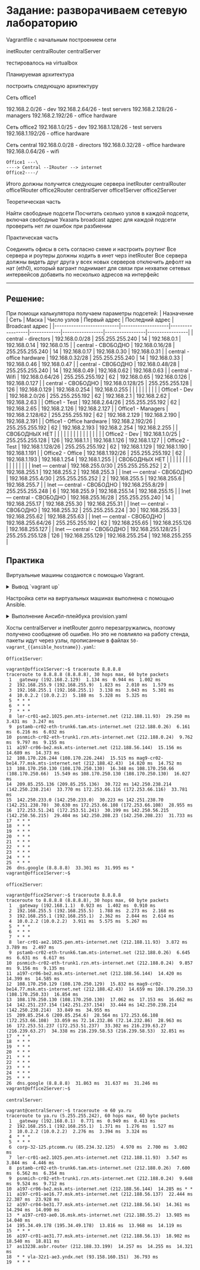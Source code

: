 # Задание: разворачиваем сетевую лабораторию
Vagrantfile с начальным построением сети

inetRouter
centralRouter
centralServer

тестировалось на virtualbox

Планируемая архитектура

построить следующую архитектуру

Сеть office1

192.168.2.0/26 - dev
192.168.2.64/26 - test servers
192.168.2.128/26 - managers
192.168.2.192/26 - office hardware

Сеть office2
192.168.1.0/25 - dev
192.168.1.128/26 - test servers
192.168.1.192/26 - office hardware

Сеть central
192.168.0.0/28 - directors
192.168.0.32/28 - office hardware
192.168.0.64/26 - wifi
```
Office1 ---\
----> Central --IRouter --> internet
Office2----/
```

Итого должны получится следующие сервера
inetRouter
centralRouter
office1Router
office2Router
centralServer
office1Server
office2Server

Теоретическая часть

Найти свободные подсети
Посчитать сколько узлов в каждой подсети, включая свободные
Указать broadcast адрес для каждой подсети
проверить нет ли ошибок при разбиении

Практическая часть

Соединить офисы в сеть согласно схеме и настроить роутинг
Все сервера и роутеры должны ходить в инет черз inetRouter
Все сервера должны видеть друг друга
у всех новых серверов отключить дефолт на нат (eth0), который вагрант поднимает для связи
при нехватке сетевых интервейсов добавить по несколько адресов на интерфейс

---
## Решение:


При помощи калькулятора получаем параметры подсетей:
|                Назначение |               Сеть |            Маска | Число узлов |    Первый адрес | Последний адрес | Broadcast адрес |
|---------------------------|--------------------|------------------|-------------|-----------------|-----------------|-----------------|
|       central - directors |     192.168.0.0/28 |  255.255.255.240 |          14 |     192.168.0.1 |    192.168.0.14 |    192.168.0.15 |
|        central - СВОБОДНО |    192.168.0.16/28 |  255.255.255.240 |          14 |    192.168.0.17 |    192.168.0.30 |    192.168.0.31 |
| central - office hardware |    192.168.0.32/28 |  255.255.255.240 |          14 |    192.168.0.33 |    192.168.0.46 |    192.168.0.47 |
|        central - СВОБОДНО |    192.168.0.48/28 |  255.255.255.240 |          14 |    192.168.0.49 |    192.168.0.62 |    192.168.0.63 |
|            central - Wifi |    192.168.0.64/26 |  255.255.255.192 |          62 |    192.168.0.65 |   192.168.0.126 |   192.168.0.127 |
|        central - СВОБОДНО |   192.168.0.128/25 |  255.255.255.128 |         126 |   192.168.0.129 |   192.168.0.254 |   192.168.0.255 |
|                           |                    |                  |             |                 |                 |                 |
|             Office1 - Dev |     192.168.2.0/26 |  255.255.255.192 |          62 |     192.168.2.1 |    192.168.2.62 |    192.168.2.63 |
|            Office1 - Test |    192.168.2.64/26 |  255.255.255.192 |          62 |    192.168.2.65 |   192.168.2.126 |   192.168.2.127 |
|        Office1 - Managers |   192.168.2.128/62 |  255.255.255.192 |          62 |   192.168.2.129 |   192.168.2.190 |   192.168.2.191 |
| Office1 - Office hardware |   192.168.2.192/26 |  255.255.255.192 |          62 |   192.168.2.193 |   192.168.2.254 |   192.168.2.255 |
|             СВОБОДНЫХ НЕТ |                    |                  |             |                 |                 |                 |
|                           |                    |                  |             |                 |                 |                 |
|             Office2 - Dev |     192.168.1.0/25 |  255.255.255.128 |         126 |     192.168.1.1 |   192.168.1.126 |   192.168.1.127 |
|            Office2 - Test |   192.168.1.128/26 |  255.255.255.192 |          62 |   192.168.1.129 |   192.168.1.190 |   192.168.1.191 |
|          Office2 - Office |   192.168.1.192/26 |  255.255.255.192 |          62 |   192.168.1.193 |   192.168.1.254 |   192.168.1.255 |
|             СВОБОДНЫХ НЕТ |                    |                  |             |                 |                 |                 |
|                           |                    |                  |             |                 |                 |                 |
|            Inet — central |   192.168.255.0/30 |  255.255.255.252 |           2 |   192.168.255.1 |   192.168.255.2 |   192.168.255.3 |
| Inet — central - СВОБОДНО |   192.168.255.4/30 |  255.255.255.252 |           2 |   192.168.255.5 |   192.168.255.6 |   192.168.255.7 |
| Inet — central - СВОБОДНО |   192.168.255.8/29 |  255.255.255.248 |           6 |   192.168.255.9 |  192.168.255.14 |  192.168.255.15 |
| Inet — central - СВОБОДНО |  192.168.255.16/28 | 	255.255.255.240 |          14 |  192.168.255.17 |  192.168.255.30 |  192.168.255.31 |
| Inet — central - СВОБОДНО |     192.168.255.32 | 	255.255.255.224 |          30 |  192.168.255.33 |  192.168.255.62 |  192.168.255.63 |
| Inet — central - СВОБОДНО |  192.168.255.64/26 |  255.255.255.192 |          62 |  192.168.255.65 | 192.168.255.126 | 192.168.255.127 |
| Inet — central - СВОБОДНО | 192.168.255.128/25 |  255.255.255.128 |         126 | 192.168.255.129 | 192.168.255.254 | 192.168.255.255 |

## Практика


Виртуальные машины создаются с помощью Vagrant.

<details><summary>Вывод `vagrant up`</summary>

```
[andrej@home-srv OTUS-Task18]$ vagrant up
Bringing machine 'inetRouter' up with 'virtualbox' provider...
Bringing machine 'centralRouter' up with 'virtualbox' provider...
Bringing machine 'centralServer' up with 'virtualbox' provider...
Bringing machine 'office1Router' up with 'virtualbox' provider...
Bringing machine 'office1Server' up with 'virtualbox' provider...
Bringing machine 'office2Router' up with 'virtualbox' provider...
Bringing machine 'office2Server' up with 'virtualbox' provider...
==> inetRouter: You assigned a static IP ending in ".1" to this machine.
==> inetRouter: This is very often used by the router and can cause the
==> inetRouter: network to not work properly. If the network doesn't work
==> inetRouter: properly, try changing this IP.
==> inetRouter: Importing base box 'ubuntu/jammy64'...
==> inetRouter: Matching MAC address for NAT networking...
==> inetRouter: You assigned a static IP ending in ".1" to this machine.
==> inetRouter: This is very often used by the router and can cause the
==> inetRouter: network to not work properly. If the network doesn't work
==> inetRouter: properly, try changing this IP.
==> inetRouter: Checking if box 'ubuntu/jammy64' version '1.0.0' is up to date...
==> inetRouter: Setting the name of the VM: OTUS-Task18_inetRouter_1714159559245_35261
==> inetRouter: Clearing any previously set network interfaces...
==> inetRouter: Preparing network interfaces based on configuration...
    inetRouter: Adapter 1: nat
    inetRouter: Adapter 2: intnet
    inetRouter: Adapter 8: hostonly
==> inetRouter: Forwarding ports...
    inetRouter: 22 (guest) => 2222 (host) (adapter 1)
==> inetRouter: Running 'pre-boot' VM customizations...
==> inetRouter: Booting VM...
==> inetRouter: Waiting for machine to boot. This may take a few minutes...
    inetRouter: SSH address: 127.0.0.1:2222
    inetRouter: SSH username: vagrant
    inetRouter: SSH auth method: private key
    inetRouter: Warning: Connection reset. Retrying...
    inetRouter: Warning: Remote connection disconnect. Retrying...
    inetRouter: 
    inetRouter: Vagrant insecure key detected. Vagrant will automatically replace
    inetRouter: this with a newly generated keypair for better security.
    inetRouter: 
    inetRouter: Inserting generated public key within guest...
    inetRouter: Removing insecure key from the guest if it's present...
    inetRouter: Key inserted! Disconnecting and reconnecting using new SSH key...
==> inetRouter: Machine booted and ready!
==> inetRouter: Checking for guest additions in VM...
    inetRouter: The guest additions on this VM do not match the installed version of
    inetRouter: VirtualBox! In most cases this is fine, but in rare cases it can
    inetRouter: prevent things such as shared folders from working properly. If you see
    inetRouter: shared folder errors, please make sure the guest additions within the
    inetRouter: virtual machine match the version of VirtualBox you have installed on
    inetRouter: your host and reload your VM.
    inetRouter: 
    inetRouter: Guest Additions Version: 6.0.0 r127566
    inetRouter: VirtualBox Version: 6.1
==> inetRouter: Setting hostname...
==> inetRouter: Configuring and enabling network interfaces...
==> inetRouter: Mounting shared folders...
    inetRouter: /vagrant => /home/andrej/Nextcloud/Документы/OTUS-HOMETASKS/OTUS-Task18
==> inetRouter: Running provisioner: shell...
    inetRouter: Running: inline script
==> centralRouter: You assigned a static IP ending in ".1" to this machine.
==> centralRouter: This is very often used by the router and can cause the
==> centralRouter: network to not work properly. If the network doesn't work
==> centralRouter: properly, try changing this IP.
==> centralRouter: Importing base box 'ubuntu/jammy64'...
==> centralRouter: Matching MAC address for NAT networking...
==> centralRouter: You assigned a static IP ending in ".1" to this machine.
==> centralRouter: This is very often used by the router and can cause the
==> centralRouter: network to not work properly. If the network doesn't work
==> centralRouter: properly, try changing this IP.
==> centralRouter: Checking if box 'ubuntu/jammy64' version '1.0.0' is up to date...
==> centralRouter: Setting the name of the VM: OTUS-Task18_centralRouter_1714159625437_16097
==> centralRouter: Fixed port collision for 22 => 2222. Now on port 2200.
==> centralRouter: Clearing any previously set network interfaces...
==> centralRouter: Preparing network interfaces based on configuration...
    centralRouter: Adapter 1: nat
    centralRouter: Adapter 2: intnet
    centralRouter: Adapter 3: intnet
    centralRouter: Adapter 4: intnet
    centralRouter: Adapter 5: intnet
    centralRouter: Adapter 6: intnet
    centralRouter: Adapter 7: intnet
    centralRouter: Adapter 8: hostonly
==> centralRouter: Forwarding ports...
    centralRouter: 22 (guest) => 2200 (host) (adapter 1)
==> centralRouter: Running 'pre-boot' VM customizations...
==> centralRouter: Booting VM...
==> centralRouter: Waiting for machine to boot. This may take a few minutes...
    centralRouter: SSH address: 127.0.0.1:2200
    centralRouter: SSH username: vagrant
    centralRouter: SSH auth method: private key
    centralRouter: Warning: Connection reset. Retrying...
    centralRouter: Warning: Remote connection disconnect. Retrying...
    centralRouter: Warning: Connection reset. Retrying...
    centralRouter: Warning: Remote connection disconnect. Retrying...
    centralRouter: 
    centralRouter: Vagrant insecure key detected. Vagrant will automatically replace
    centralRouter: this with a newly generated keypair for better security.
    centralRouter: 
    centralRouter: Inserting generated public key within guest...
    centralRouter: Removing insecure key from the guest if it's present...
    centralRouter: Key inserted! Disconnecting and reconnecting using new SSH key...
==> centralRouter: Machine booted and ready!
==> centralRouter: Checking for guest additions in VM...
    centralRouter: The guest additions on this VM do not match the installed version of
    centralRouter: VirtualBox! In most cases this is fine, but in rare cases it can
    centralRouter: prevent things such as shared folders from working properly. If you see
    centralRouter: shared folder errors, please make sure the guest additions within the
    centralRouter: virtual machine match the version of VirtualBox you have installed on
    centralRouter: your host and reload your VM.
    centralRouter: 
    centralRouter: Guest Additions Version: 6.0.0 r127566
    centralRouter: VirtualBox Version: 6.1
==> centralRouter: Setting hostname...
==> centralRouter: Configuring and enabling network interfaces...
==> centralRouter: Mounting shared folders...
    centralRouter: /vagrant => /home/andrej/Nextcloud/Документы/OTUS-HOMETASKS/OTUS-Task18
==> centralRouter: Running provisioner: shell...
    centralRouter: Running: inline script
==> centralServer: Importing base box 'ubuntu/jammy64'...
==> centralServer: Matching MAC address for NAT networking...
==> centralServer: Checking if box 'ubuntu/jammy64' version '1.0.0' is up to date...
==> centralServer: Setting the name of the VM: OTUS-Task18_centralServer_1714159705357_30122
==> centralServer: Fixed port collision for 22 => 2222. Now on port 2201.
==> centralServer: Clearing any previously set network interfaces...
==> centralServer: Preparing network interfaces based on configuration...
    centralServer: Adapter 1: nat
    centralServer: Adapter 2: intnet
    centralServer: Adapter 8: hostonly
==> centralServer: Forwarding ports...
    centralServer: 22 (guest) => 2201 (host) (adapter 1)
==> centralServer: Running 'pre-boot' VM customizations...
==> centralServer: Booting VM...
==> centralServer: Waiting for machine to boot. This may take a few minutes...
    centralServer: SSH address: 127.0.0.1:2201
    centralServer: SSH username: vagrant
    centralServer: SSH auth method: private key
    centralServer: Warning: Connection reset. Retrying...
    centralServer: Warning: Remote connection disconnect. Retrying...
    centralServer: Warning: Connection reset. Retrying...
    centralServer: Warning: Remote connection disconnect. Retrying...
    centralServer: 
    centralServer: Vagrant insecure key detected. Vagrant will automatically replace
    centralServer: this with a newly generated keypair for better security.
    centralServer: 
    centralServer: Inserting generated public key within guest...
    centralServer: Removing insecure key from the guest if it's present...
    centralServer: Key inserted! Disconnecting and reconnecting using new SSH key...
==> centralServer: Machine booted and ready!
==> centralServer: Checking for guest additions in VM...
    centralServer: The guest additions on this VM do not match the installed version of
    centralServer: VirtualBox! In most cases this is fine, but in rare cases it can
    centralServer: prevent things such as shared folders from working properly. If you see
    centralServer: shared folder errors, please make sure the guest additions within the
    centralServer: virtual machine match the version of VirtualBox you have installed on
    centralServer: your host and reload your VM.
    centralServer: 
    centralServer: Guest Additions Version: 6.0.0 r127566
    centralServer: VirtualBox Version: 6.1
==> centralServer: Setting hostname...
==> centralServer: Configuring and enabling network interfaces...
==> centralServer: Mounting shared folders...
    centralServer: /vagrant => /home/andrej/Nextcloud/Документы/OTUS-HOMETASKS/OTUS-Task18
==> centralServer: Running provisioner: shell...
    centralServer: Running: inline script
==> office1Router: You assigned a static IP ending in ".1" to this machine.
==> office1Router: This is very often used by the router and can cause the
==> office1Router: network to not work properly. If the network doesn't work
==> office1Router: properly, try changing this IP.
==> office1Router: Importing base box 'ubuntu/jammy64'...
==> office1Router: Matching MAC address for NAT networking...
==> office1Router: You assigned a static IP ending in ".1" to this machine.
==> office1Router: This is very often used by the router and can cause the
==> office1Router: network to not work properly. If the network doesn't work
==> office1Router: properly, try changing this IP.
==> office1Router: Checking if box 'ubuntu/jammy64' version '1.0.0' is up to date...
==> office1Router: Setting the name of the VM: OTUS-Task18_office1Router_1714159795690_79889
==> office1Router: Fixed port collision for 22 => 2222. Now on port 2202.
==> office1Router: Clearing any previously set network interfaces...
==> office1Router: Preparing network interfaces based on configuration...
    office1Router: Adapter 1: nat
    office1Router: Adapter 2: intnet
    office1Router: Adapter 3: intnet
    office1Router: Adapter 4: intnet
    office1Router: Adapter 5: intnet
    office1Router: Adapter 6: intnet
    office1Router: Adapter 8: hostonly
==> office1Router: Forwarding ports...
    office1Router: 22 (guest) => 2202 (host) (adapter 1)
==> office1Router: Running 'pre-boot' VM customizations...
==> office1Router: Booting VM...
==> office1Router: Waiting for machine to boot. This may take a few minutes...
    office1Router: SSH address: 127.0.0.1:2202
    office1Router: SSH username: vagrant
    office1Router: SSH auth method: private key
    office1Router: Warning: Connection reset. Retrying...
    office1Router: Warning: Remote connection disconnect. Retrying...
    office1Router: 
    office1Router: Vagrant insecure key detected. Vagrant will automatically replace
    office1Router: this with a newly generated keypair for better security.
    office1Router: 
    office1Router: Inserting generated public key within guest...
    office1Router: Removing insecure key from the guest if it's present...
    office1Router: Key inserted! Disconnecting and reconnecting using new SSH key...
==> office1Router: Machine booted and ready!
==> office1Router: Checking for guest additions in VM...
    office1Router: The guest additions on this VM do not match the installed version of
    office1Router: VirtualBox! In most cases this is fine, but in rare cases it can
    office1Router: prevent things such as shared folders from working properly. If you see
    office1Router: shared folder errors, please make sure the guest additions within the
    office1Router: virtual machine match the version of VirtualBox you have installed on
    office1Router: your host and reload your VM.
    office1Router: 
    office1Router: Guest Additions Version: 6.0.0 r127566
    office1Router: VirtualBox Version: 6.1
==> office1Router: Setting hostname...
==> office1Router: Configuring and enabling network interfaces...
==> office1Router: Mounting shared folders...
    office1Router: /vagrant => /home/andrej/Nextcloud/Документы/OTUS-HOMETASKS/OTUS-Task18
==> office1Router: Running provisioner: shell...
    office1Router: Running: inline script
==> office1Server: Importing base box 'ubuntu/jammy64'...
==> office1Server: Matching MAC address for NAT networking...
==> office1Server: Checking if box 'ubuntu/jammy64' version '1.0.0' is up to date...
==> office1Server: Setting the name of the VM: OTUS-Task18_office1Server_1714159869635_61753
==> office1Server: Fixed port collision for 22 => 2222. Now on port 2203.
==> office1Server: Clearing any previously set network interfaces...
==> office1Server: Preparing network interfaces based on configuration...
    office1Server: Adapter 1: nat
    office1Server: Adapter 2: intnet
    office1Server: Adapter 8: hostonly
==> office1Server: Forwarding ports...
    office1Server: 22 (guest) => 2203 (host) (adapter 1)
==> office1Server: Running 'pre-boot' VM customizations...
==> office1Server: Booting VM...
==> office1Server: Waiting for machine to boot. This may take a few minutes...
    office1Server: SSH address: 127.0.0.1:2203
    office1Server: SSH username: vagrant
    office1Server: SSH auth method: private key
    office1Server: Warning: Connection reset. Retrying...
    office1Server: Warning: Remote connection disconnect. Retrying...
    office1Server: 
    office1Server: Vagrant insecure key detected. Vagrant will automatically replace
    office1Server: this with a newly generated keypair for better security.
    office1Server: 
    office1Server: Inserting generated public key within guest...
    office1Server: Removing insecure key from the guest if it's present...
    office1Server: Key inserted! Disconnecting and reconnecting using new SSH key...
==> office1Server: Machine booted and ready!
==> office1Server: Checking for guest additions in VM...
    office1Server: The guest additions on this VM do not match the installed version of
    office1Server: VirtualBox! In most cases this is fine, but in rare cases it can
    office1Server: prevent things such as shared folders from working properly. If you see
    office1Server: shared folder errors, please make sure the guest additions within the
    office1Server: virtual machine match the version of VirtualBox you have installed on
    office1Server: your host and reload your VM.
    office1Server: 
    office1Server: Guest Additions Version: 6.0.0 r127566
    office1Server: VirtualBox Version: 6.1
==> office1Server: Setting hostname...
==> office1Server: Configuring and enabling network interfaces...
==> office1Server: Mounting shared folders...
    office1Server: /vagrant => /home/andrej/Nextcloud/Документы/OTUS-HOMETASKS/OTUS-Task18
==> office1Server: Running provisioner: shell...
    office1Server: Running: inline script
==> office2Router: You assigned a static IP ending in ".1" to this machine.
==> office2Router: This is very often used by the router and can cause the
==> office2Router: network to not work properly. If the network doesn't work
==> office2Router: properly, try changing this IP.
==> office2Router: Importing base box 'ubuntu/jammy64'...
==> office2Router: Matching MAC address for NAT networking...
==> office2Router: You assigned a static IP ending in ".1" to this machine.
==> office2Router: This is very often used by the router and can cause the
==> office2Router: network to not work properly. If the network doesn't work
==> office2Router: properly, try changing this IP.
==> office2Router: Checking if box 'ubuntu/jammy64' version '1.0.0' is up to date...
==> office2Router: Setting the name of the VM: OTUS-Task18_office2Router_1714159948452_95429
==> office2Router: Fixed port collision for 22 => 2222. Now on port 2204.
==> office2Router: Clearing any previously set network interfaces...
==> office2Router: Preparing network interfaces based on configuration...
    office2Router: Adapter 1: nat
    office2Router: Adapter 2: intnet
    office2Router: Adapter 3: intnet
    office2Router: Adapter 4: intnet
    office2Router: Adapter 5: intnet
    office2Router: Adapter 8: hostonly
==> office2Router: Forwarding ports...
    office2Router: 22 (guest) => 2204 (host) (adapter 1)
==> office2Router: Running 'pre-boot' VM customizations...
==> office2Router: Booting VM...
==> office2Router: Waiting for machine to boot. This may take a few minutes...
    office2Router: SSH address: 127.0.0.1:2204
    office2Router: SSH username: vagrant
    office2Router: SSH auth method: private key
    office2Router: Warning: Connection reset. Retrying...
    office2Router: Warning: Remote connection disconnect. Retrying...
    office2Router: Warning: Remote connection disconnect. Retrying...
    office2Router: Warning: Connection reset. Retrying...
    office2Router: 
    office2Router: Vagrant insecure key detected. Vagrant will automatically replace
    office2Router: this with a newly generated keypair for better security.
    office2Router: 
    office2Router: Inserting generated public key within guest...
    office2Router: Removing insecure key from the guest if it's present...
    office2Router: Key inserted! Disconnecting and reconnecting using new SSH key...
==> office2Router: Machine booted and ready!
==> office2Router: Checking for guest additions in VM...
    office2Router: The guest additions on this VM do not match the installed version of
    office2Router: VirtualBox! In most cases this is fine, but in rare cases it can
    office2Router: prevent things such as shared folders from working properly. If you see
    office2Router: shared folder errors, please make sure the guest additions within the
    office2Router: virtual machine match the version of VirtualBox you have installed on
    office2Router: your host and reload your VM.
    office2Router: 
    office2Router: Guest Additions Version: 6.0.0 r127566
    office2Router: VirtualBox Version: 6.1
==> office2Router: Setting hostname...
==> office2Router: Configuring and enabling network interfaces...
==> office2Router: Mounting shared folders...
    office2Router: /vagrant => /home/andrej/Nextcloud/Документы/OTUS-HOMETASKS/OTUS-Task18
==> office2Router: Running provisioner: shell...
    office2Router: Running: inline script
==> office2Server: Importing base box 'ubuntu/jammy64'...
==> office2Server: Matching MAC address for NAT networking...
==> office2Server: Checking if box 'ubuntu/jammy64' version '1.0.0' is up to date...
==> office2Server: Setting the name of the VM: OTUS-Task18_office2Server_1714160027452_94465
==> office2Server: Fixed port collision for 22 => 2222. Now on port 2205.
==> office2Server: Clearing any previously set network interfaces...
==> office2Server: Preparing network interfaces based on configuration...
    office2Server: Adapter 1: nat
    office2Server: Adapter 2: intnet
    office2Server: Adapter 8: hostonly
==> office2Server: Forwarding ports...
    office2Server: 22 (guest) => 2205 (host) (adapter 1)
==> office2Server: Running 'pre-boot' VM customizations...
==> office2Server: Booting VM...
==> office2Server: Waiting for machine to boot. This may take a few minutes...
    office2Server: SSH address: 127.0.0.1:2205
    office2Server: SSH username: vagrant
    office2Server: SSH auth method: private key
    office2Server: Warning: Connection reset. Retrying...
    office2Server: Warning: Remote connection disconnect. Retrying...
    office2Server: 
    office2Server: Vagrant insecure key detected. Vagrant will automatically replace
    office2Server: this with a newly generated keypair for better security.
    office2Server: 
    office2Server: Inserting generated public key within guest...
    office2Server: Removing insecure key from the guest if it's present...
    office2Server: Key inserted! Disconnecting and reconnecting using new SSH key...
==> office2Server: Machine booted and ready!
==> office2Server: Checking for guest additions in VM...
    office2Server: The guest additions on this VM do not match the installed version of
    office2Server: VirtualBox! In most cases this is fine, but in rare cases it can
    office2Server: prevent things such as shared folders from working properly. If you see
    office2Server: shared folder errors, please make sure the guest additions within the
    office2Server: virtual machine match the version of VirtualBox you have installed on
    office2Server: your host and reload your VM.
    office2Server: 
    office2Server: Guest Additions Version: 6.0.0 r127566
    office2Server: VirtualBox Version: 6.1
==> office2Server: Setting hostname...
==> office2Server: Configuring and enabling network interfaces...
==> office2Server: Mounting shared folders...
    office2Server: /vagrant => /home/andrej/Nextcloud/Документы/OTUS-HOMETASKS/OTUS-Task18
==> office2Server: Running provisioner: shell...
    office2Server: Running: inline script
==> office2Server: Running provisioner: ansible...
    office2Server: Running ansible-playbook...
```
</details>

Настройка сети на виртуальных машинах выполнена с помощью Ansible. 

<details><summary>Выполнение Ансибл-плейбука provision.yaml</summary>

```
PLAY [inetRouter] **************************************************************

TASK [Gathering Facts] *********************************************************
ok: [inetRouter]
ok: [office2Router]
ok: [office1Router]
ok: [centralRouter]
ok: [centralServer]
ok: [office2Server]
ok: [office1Server]

TASK [stop & disable ufw] ******************************************************
changed: [inetRouter]
changed: [centralRouter]
changed: [office1Router]
changed: [centralServer]
changed: [office2Router]
changed: [office1Server]
changed: [office2Server]

TASK [install traceroute] ******************************************************
changed: [inetRouter]
changed: [centralRouter]
changed: [office1Router]
changed: [centralServer]
changed: [office2Router]
changed: [office2Server]
changed: [office1Server]

TASK [Set up NAT on inetRouter] ************************************************
skipping: [centralRouter] => (item={'src': 'templates/iptables_rules.ipv4', 'dest': '/etc/iptables_rules.ipv4', 'mode': '0644'}) 
skipping: [centralRouter] => (item={'src': 'templates/iptables_restore', 'dest': '/etc/network/if-pre-up.d/iptables', 'mode': '0755'}) 
skipping: [centralRouter]
skipping: [office1Router] => (item={'src': 'templates/iptables_rules.ipv4', 'dest': '/etc/iptables_rules.ipv4', 'mode': '0644'}) 
skipping: [office1Router] => (item={'src': 'templates/iptables_restore', 'dest': '/etc/network/if-pre-up.d/iptables', 'mode': '0755'}) 
skipping: [office2Router] => (item={'src': 'templates/iptables_rules.ipv4', 'dest': '/etc/iptables_rules.ipv4', 'mode': '0644'}) 
skipping: [office2Router] => (item={'src': 'templates/iptables_restore', 'dest': '/etc/network/if-pre-up.d/iptables', 'mode': '0755'}) 
skipping: [office1Router]
skipping: [office2Router]
skipping: [centralServer] => (item={'src': 'templates/iptables_rules.ipv4', 'dest': '/etc/iptables_rules.ipv4', 'mode': '0644'}) 
skipping: [centralServer] => (item={'src': 'templates/iptables_restore', 'dest': '/etc/network/if-pre-up.d/iptables', 'mode': '0755'}) 
skipping: [centralServer]
skipping: [office1Server] => (item={'src': 'templates/iptables_rules.ipv4', 'dest': '/etc/iptables_rules.ipv4', 'mode': '0644'}) 
skipping: [office1Server] => (item={'src': 'templates/iptables_restore', 'dest': '/etc/network/if-pre-up.d/iptables', 'mode': '0755'}) 
skipping: [office1Server]
skipping: [office2Server] => (item={'src': 'templates/iptables_rules.ipv4', 'dest': '/etc/iptables_rules.ipv4', 'mode': '0644'}) 
skipping: [office2Server] => (item={'src': 'templates/iptables_restore', 'dest': '/etc/network/if-pre-up.d/iptables', 'mode': '0755'}) 
skipping: [office2Server]
changed: [inetRouter] => (item={'src': 'templates/iptables_rules.ipv4', 'dest': '/etc/iptables_rules.ipv4', 'mode': '0644'})
changed: [inetRouter] => (item={'src': 'templates/iptables_restore', 'dest': '/etc/network/if-pre-up.d/iptables', 'mode': '0755'})

TASK [set up forward packages across routers] **********************************
skipping: [centralServer]
skipping: [office1Server]
skipping: [office2Server]
changed: [inetRouter]
changed: [office2Router]
changed: [centralRouter]
changed: [office1Router]

TASK [disable default route] ***************************************************
skipping: [inetRouter]
changed: [centralServer]
changed: [office1Router]
changed: [office2Router]
changed: [centralRouter]
changed: [office1Server]
changed: [office2Server]

TASK [add default gateway for centralRouter] ***********************************
changed: [inetRouter]
changed: [office2Router]
changed: [centralRouter]
changed: [centralServer]
changed: [office1Router]
changed: [office2Server]
changed: [office1Server]

TASK [restart all hosts] *******************************************************
changed: [office2Router]
changed: [office1Router]
changed: [centralRouter]
changed: [office1Server]
changed: [office2Server]
fatal: [centralServer]: FAILED! => {"msg": "Failed to connect to the host via ssh: ssh: connect to host 192.168.56.12 port 22: No route to host"}
fatal: [inetRouter]: FAILED! => {"msg": "Failed to connect to the host via ssh: ssh: connect to host 192.168.56.10 port 22: No route to host"}

PLAY RECAP *********************************************************************
centralRouter              : ok=7    changed=6    unreachable=0    failed=0    skipped=1    rescued=0    ignored=0   
centralServer              : ok=5    changed=4    unreachable=0    failed=1    skipped=2    rescued=0    ignored=0   
inetRouter                 : ok=6    changed=5    unreachable=0    failed=1    skipped=1    rescued=0    ignored=0   
office1Router              : ok=7    changed=6    unreachable=0    failed=0    skipped=1    rescued=0    ignored=0   
office1Server              : ok=6    changed=5    unreachable=0    failed=0    skipped=2    rescued=0    ignored=0   
office2Router              : ok=7    changed=6    unreachable=0    failed=0    skipped=1    rescued=0    ignored=0   
office2Server              : ok=6    changed=5    unreachable=0    failed=0    skipped=2    rescued=0    ignored=0   

Ansible failed to complete successfully. Any error output should be
visible above. Please fix these errors and try again.
```

</details>

Хосты centralServer и inetRouter долго перезагружались, поэтому получено сообщение об ошибке. Но это не повлияло на работу стенда, пакеты идут через узлы, прописанные в файлах `50-vagrant_{{ansible_hostname}}.yaml`:

`Office1Server`:
```
vagrant@office1Server:~$ traceroute 8.8.8.8
traceroute to 8.8.8.8 (8.8.8.8), 30 hops max, 60 byte packets
 1  _gateway (192.168.2.129)  1.134 ms  0.944 ms  1.002 ms
 2  192.168.255.9 (192.168.255.9)  1.823 ms  2.010 ms  1.579 ms
 3  192.168.255.1 (192.168.255.1)  3.138 ms  3.043 ms  5.301 ms
 4  10.0.2.2 (10.0.2.2)  5.188 ms  5.328 ms  5.325 ms
 5  * * *
 6  * * *
 7  * * *
 8  ler-cr01-ae2.1025.pen.mts-internet.net (212.188.11.93)  29.250 ms  3.431 ms  3.247 ms
 9  pstamb-cr02-eth-trunk6.tam.mts-internet.net (212.188.0.26)  6.161 ms  6.216 ms  6.032 ms
10  psnmich-cr02-eth-trunk1.rzn.mts-internet.net (212.188.0.24)  9.762 ms  9.797 ms  9.155 ms
11  a197-cr06-be2.msk.mts-internet.net (212.188.56.144)  15.156 ms  14.689 ms  14.373 ms
12  108.170.226.244 (108.170.226.244)  15.515 ms mag9-cr02-be14.77.msk.mts-internet.net (212.188.42.43)  14.820 ms  14.752 ms
13  108.170.250.130 (108.170.250.130)  16.348 ms 108.170.250.66 (108.170.250.66)  15.549 ms 108.170.250.130 (108.170.250.130)  16.027 ms
14  209.85.255.136 (209.85.255.136)  30.722 ms 142.250.238.214 (142.250.238.214)  33.770 ms 172.253.66.116 (172.253.66.116)  33.781 ms
15  142.250.233.0 (142.250.233.0)  30.223 ms 142.251.238.70 (142.251.238.70)  30.630 ms 172.253.66.108 (172.253.66.108)  28.955 ms
16  172.253.51.241 (172.253.51.241)  30.199 ms 142.250.56.215 (142.250.56.215)  29.404 ms 142.250.208.23 (142.250.208.23)  31.733 ms
17  * * *
18  * * *
19  * * *
20  * * *
21  * * *
22  * * *
23  * * *
24  * * *
25  * * *
26  dns.google (8.8.8.8)  33.301 ms  31.995 ms *
vagrant@office1Server:~$ 
```

`office2Server`:
```
vagrant@office2Server:~$ traceroute 8.8.8.8
traceroute to 8.8.8.8 (8.8.8.8), 30 hops max, 60 byte packets
 1  _gateway (192.168.1.1)  0.923 ms  1.402 ms  0.910 ms
 2  192.168.255.5 (192.168.255.5)  1.788 ms  2.273 ms  2.168 ms
 3  192.168.255.1 (192.168.255.1)  2.362 ms  2.844 ms  2.614 ms
 4  10.0.2.2 (10.0.2.2)  3.911 ms  5.575 ms  5.267 ms
 5  * * *
 6  * * *
 7  * * *
 8  ler-cr01-ae2.1025.pen.mts-internet.net (212.188.11.93)  3.872 ms  3.789 ms  2.497 ms
 9  pstamb-cr02-eth-trunk6.tam.mts-internet.net (212.188.0.26)  6.645 ms  6.631 ms  6.617 ms
10  psnmich-cr02-eth-trunk1.rzn.mts-internet.net (212.188.0.24)  9.857 ms  9.156 ms  9.135 ms
11  a197-cr06-be2.msk.mts-internet.net (212.188.56.144)  14.420 ms  14.399 ms  14.585 ms
12  108.170.250.129 (108.170.250.129)  15.832 ms mag9-cr02-be14.77.msk.mts-internet.net (212.188.42.43)  14.659 ms 108.170.250.33 (108.170.250.33)  16.854 ms
13  108.170.250.130 (108.170.250.130)  17.062 ms  17.153 ms  16.662 ms
14  142.251.237.154 (142.251.237.154)  33.444 ms 142.250.238.214 (142.250.238.214)  33.849 ms  34.955 ms
15  209.85.254.6 (209.85.254.6)  28.564 ms 172.253.66.108 (172.253.66.108)  33.059 ms 72.14.232.86 (72.14.232.86)  28.963 ms
16  172.253.51.237 (172.253.51.237)  33.302 ms 216.239.63.27 (216.239.63.27)  34.338 ms 216.239.58.53 (216.239.58.53)  32.851 ms
17  * * *
18  * * *
19  * * *
20  * * *
21  * * *
22  * * *
23  * * *
24  * * *
25  * * *
26  dns.google (8.8.8.8)  31.863 ms  31.637 ms  31.246 ms
vagrant@office2Server:~$ 
```

`centralServer`:
```
vagrant@centralServer:~$ traceroute -m 60 ya.ru
traceroute to ya.ru (5.255.255.242), 60 hops max, 60 byte packets
 1  _gateway (192.168.0.1)  0.771 ms  0.949 ms  0.413 ms
 2  192.168.255.1 (192.168.255.1)  1.371 ms  1.276 ms  1.527 ms
 3  10.0.2.2 (10.0.2.2)  2.276 ms  3.394 ms  3.324 ms
 4  * * *
 5  * * *
 6  corp-32-125.ptcomm.ru (85.234.32.125)  4.970 ms  2.700 ms  3.002 ms
 7  ler-cr01-ae2.1025.pen.mts-internet.net (212.188.11.93)  3.547 ms  3.844 ms  4.446 ms
 8  pstamb-cr02-eth-trunk6.tam.mts-internet.net (212.188.0.26)  7.600 ms  6.562 ms  6.354 ms
 9  psnmich-cr02-eth-trunk1.rzn.mts-internet.net (212.188.0.24)  9.648 ms  9.524 ms  9.712 ms
10  a197-cr06-be2.msk.mts-internet.net (212.188.56.144)  14.285 ms * *
11  a197-cr01-ae16.77.msk.mts-internet.net (212.188.56.137)  22.444 ms  22.387 ms  23.928 ms
12  a197-cr04-be31.77.msk.mts-internet.net (212.188.56.14)  14.361 ms  14.294 ms  14.090 ms
13  * a197-cr03-ae0.16.msk.mts-internet.net (212.188.55.2)  13.985 ms  14.040 ms
14  195.34.49.178 (195.34.49.178)  13.816 ms  13.968 ms  14.119 ms
15  * * *
16  a197-cr01-ae31.77.msk.mts-internet.net (212.188.56.13)  18.902 ms  18.540 ms  18.811 ms
17  as13238.asbr.router (212.188.33.199)  14.257 ms  14.255 ms  14.321 ms
18  * * vla-32z1-ae3.yndx.net (93.158.160.151)  36.793 ms
19  * * *
```
